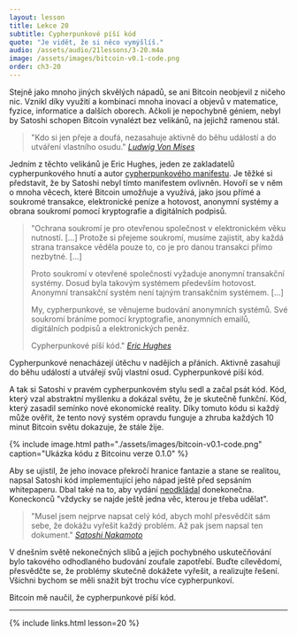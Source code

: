 ```yaml
---
layout: lesson
title: Lekce 20
subtitle: Cypherpunkové píší kód
quote: "Je vidět, že si něco vymýšlíš."
audio: /assets/audio/21lessons/3-20.m4a
image: /assets/images/bitcoin-v0.1-code.png
order: ch3-20
---
```


Stejně jako mnoho jiných skvělých nápadů, se ani Bitcoin neobjevil 
z ničeho nic. Vznikl díky využití a kombinaci mnoha inovací a objevů 
v matematice, fyzice, informatice a dalších oborech. Ačkoli je nepochybně 
géniem, nebyl by Satoshi schopen Bitcoin vynalézt bez velikánů, 
na jejichž ramenou stál.

> "Kdo si jen přeje a doufá, nezasahuje aktivně do běhu událostí 
> a do utváření vlastního osudu."
> <cite>[Ludwig Von Mises]</cite>

Jedním z těchto velikánů je Eric Hughes, jeden ze zakladatelů 
cypherpunkového hnutí a autor [cypherpunkového manifestu][cypherpunk manifesto]. Je těžké si 
představit, že by Satoshi nebyl tímto manifestem ovlivněn. Hovoří se 
v něm o mnoha věcech, které Bitcoin umožňuje a využívá, jako jsou přímé 
a soukromé transakce, elektronické peníze a hotovost, anonymní systémy 
a obrana soukromí pomocí kryptografie a digitálních podpisů.

> "Ochrana soukromí je pro otevřenou společnost v elektronickém věku 
> nutností. [...] Protože si přejeme soukromí, musíme zajistit, aby každá 
> strana transakce věděla pouze to, co je pro danou transakci přímo 
> nezbytné. [...]
>
> Proto soukromí v otevřené společnosti vyžaduje anonymní transakční 
> systémy. Dosud byla takovým systémem především hotovost. Anonymní 
> transakční systém není tajným transakčním systémem.
> [...]
>
> My, cypherpunkové, se věnujeme budování anonymních systémů. Své soukromí 
> bráníme pomocí kryptografie, anonymních emailů, digitálních podpisů 
> a elektronických peněz.
>
> Cypherpunkové píší kód."
> <cite>[Eric Hughes][cypherpunk manifesto]</cite>

Cypherpunkové nenacházejí útěchu v nadějích a přáních. Aktivně zasahují 
do běhu událostí a utvářejí svůj vlastní osud. Cypherpunkové píší kód.

A tak si Satoshi v pravém cypherpunkovém stylu sedl a začal psát kód. 
Kód, který vzal abstraktní myšlenku a dokázal světu, že je skutečně funkční. 
Kód, který zasadil semínko nové ekonomické reality. Díky tomuto kódu si 
každý může ověřit, že tento nový systém opravdu funguje a zhruba každých 
10 minut Bitcoin světu dokazuje, že stále žije.

{% include image.html path="./assets/images/bitcoin-v0.1-code.png" caption="Ukázka kódu z Bitcoinu verze 0.1.0" %}

Aby se ujistil, že jeho inovace překročí hranice fantazie a stane se realitou, 
napsal Satoshi kód implementující jeho nápad ještě před sepsáním whitepaperu. 
Dbal také na to, aby vydání [neodkládal][not to delay] donekonečna. Koneckonců "vždycky 
se najde ještě jedna věc, kterou je třeba udělat".

> "Musel jsem nejprve napsat celý kód, abych mohl přesvědčit sám sebe, že 
> dokážu vyřešit každý problém. Až pak jsem napsal ten dokument."
> <cite>[Satoshi Nakamoto][6]</cite>

V dnešním světě nekonečných slibů a jejich pochybného uskutečňování bylo 
takového odhodlaného budování zoufale zapotřebí. Buďte cílevědomí, 
přesvědčte se, že problémy skutečně dokážete vyřešit, a realizujte řešení. 
Všichni bychom se měli snažit být trochu více cypherpunkoví.

Bitcoin mě naučil, že cypherpunkové píší kód.

---

{% include links.html lesson=20 %}

[mail-announcement]: http://www.metzdowd.com/pipermail/cryptography/2008-October/014810.html
[Ludwig Von Mises]: https://mises.org/library/human-action-0/html/pp/613
[cypherpunk manifesto]: https://www.activism.net/cypherpunk/manifesto.html
[version 0.1.0]: https://bitcointalk.org/index.php?topic=68121.0
[not to delay]: https://bitcointalk.org/index.php?topic=199.msg1670#msg1670
[6]: http://www.metzdowd.com/pipermail/cryptography/2008-November/014832.html

<!-- Wikipedia -->
[alice]: https://en.wikipedia.org/wiki/Alice%27s_Adventures_in_Wonderland
[carroll]: https://en.wikipedia.org/wiki/Lewis_Carroll
